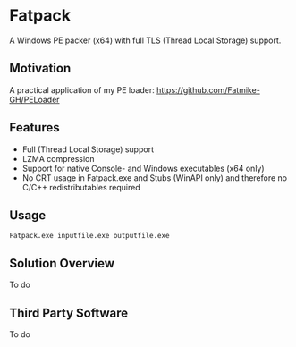 # Fatpack  

A Windows PE packer (x64) with full TLS (Thread Local Storage) support.

## Motivation

A practical application of my PE loader: https://github.com/Fatmike-GH/PELoader  

## Features

- Full (Thread Local Storage) support  
- LZMA compression  
- Support for native Console- and Windows executables (x64 only)
- No CRT usage in Fatpack.exe and Stubs (WinAPI only) and therefore no C/C++ redistributables required

## Usage

``Fatpack.exe inputfile.exe outputfile.exe``

## Solution Overview

To do

## Third Party Software  

To do


